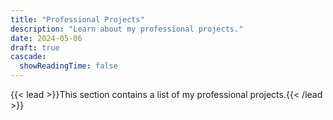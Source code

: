 ```yaml
---
title: "Professional Projects"
description: "Learn about my professional projects."
date: 2024-05-06
draft: true
cascade:
  showReadingTime: false
---
```


{{< lead >}}This section contains a list of my professional projects.{{< /lead >}}